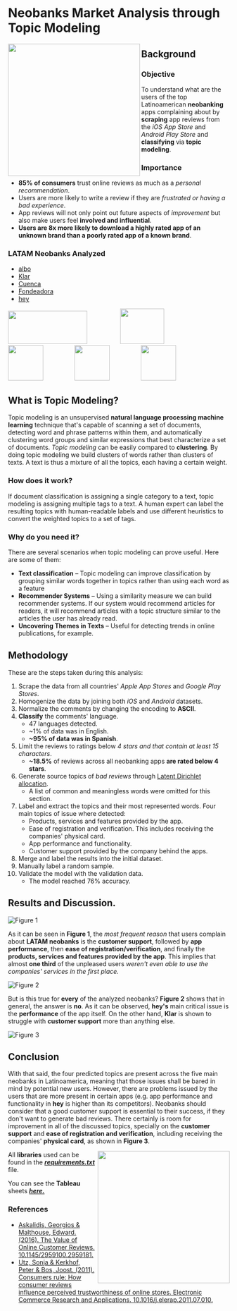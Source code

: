 # Neobanks Market Analysis through Topic Modeling

<img src='https://github.com/rodrigocantu/neobanking-market-analysis/blob/main/graphics/NEO-BANKING_1.jpg'  width="300" height="300" align="left">

## Background

### Objective
To understand what are the users of the top Latinoamerican **neobanking** apps complaining about by **scraping** app reviews from the *iOS App Store* and *Android Play Store* and **classifying** via **topic modeling**.

### Importance
* **85% of consumers** trust online reviews as much as a *personal recommendation*.
* Users are more likely to write a review if they are *frustrated or having a bad experience*.
* App reviews will not only point out future aspects of _improvement_ but also make users feel **involved and influential**.
* **Users are 8x more likely to download a highly rated app of an unknown brand than a poorly rated app of a known brand**.

### LATAM Neobanks Analyzed
* [albo]('https://www.albo.mx/')
* [Klar]('https://www.klar.mx/')
* [Cuenca]('https://cuenca.com/')
* [Fondeadora]('https://fondeadora.com/')
* [hey]('https://www.heybanco.com/index')

<img src="https://github.com/rodrigocantu/neobanking-market-analysis/blob/main/graphics/albo-logo.jpg"  width="180" height="75"> &nbsp; &nbsp; &nbsp; &nbsp; &nbsp; &nbsp; &nbsp; &nbsp; &nbsp; <img src="https://github.com/rodrigocantu/neobanking-market-analysis/blob/main/graphics/cuenca-logo.png"  width="100" height="80"> &nbsp; &nbsp; &nbsp; &nbsp; &nbsp; &nbsp; &nbsp; &nbsp; &nbsp; <img src="https://github.com/rodrigocantu/neobanking-market-analysis/blob/main/graphics/klar-logo.png"  width="80" height="80">&nbsp; &nbsp; &nbsp; &nbsp; &nbsp; &nbsp; &nbsp; &nbsp; &nbsp; <img src="https://github.com/rodrigocantu/neobanking-market-analysis/blob/main/graphics/fondeadora-logo.jpg"  width="80" height="80">&nbsp; &nbsp; &nbsp; &nbsp; &nbsp; &nbsp; &nbsp; &nbsp; &nbsp; <img src="https://github.com/rodrigocantu/neobanking-market-analysis/blob/main/graphics/hey-logo.png"  width="80" height="80">

## What is Topic Modeling?
Topic modeling is an unsupervised **natural language processing machine learning** technique that's capable of scanning a set of documents, detecting word and phrase patterns within them, and automatically clustering word groups and similar expressions that best characterize a set of documents. *Topic modeling* can be easily compared to **clustering**. By doing topic modeling we build clusters of words rather than clusters of texts. A text is thus a mixture of all the topics, each having a certain weight.

### How does it work?
If document classification is assigning a single category to a text, topic modeling is assigning multiple tags to a text. A human expert can label the resulting topics with human-readable labels and use different heuristics to convert the weighted topics to a set of tags.

### Why do you need it?
There are several scenarios when topic modeling can prove useful. Here are some of them:
- **Text classification** – Topic modeling can improve classification by grouping similar words together in topics rather than using each word as a feature
- **Recommender Systems** – Using a similarity measure we can build recommender systems. If our system would recommend articles for readers, it will recommend articles with a topic structure similar to the articles the user has already read.
- **Uncovering Themes in Texts** – Useful for detecting trends in online publications, for example.

## Methodology
These are the steps taken during this analysis:
1. Scrape the data from all countries' *Apple App Stores* and *Google Play Stores*.
2. Homogenize the data by joining both *iOS* and *Android* datasets.
3. Normalize the comments by changing the encoding to **ASCII**.
4. **Classify** the comments' language.
    - 47 languages detected.
    - ~1% of data was in English.
    - **~95% of data was in Spanish**.
5. Limit the reviews to ratings below *4 stars and that contain at least 15 characters*.
    - **~18.5%** of reviews across all neobanking apps **are rated below 4 stars**.
6. Generate source topics of *bad reviews* through [Latent Dirichlet allocation]('https://en.wikipedia.org/wiki/Latent_Dirichlet_allocation').
    - A list of common and meaningless words were omitted for this section.
7. Label and extract the topics and their most represented words. Four main topics of issue where detected:
    - Products, services and features provided by the app.
    - Ease of registration and verification. This includes receiving the companies' physical card.
    - App performance and functionality.
    - Customer support provided by the company behind the apps.
8. Merge and label the results into the initial dataset.
9. Manually label a random sample.
10. Validate the model with the validation data.
    - The model reached 76% accuracy.

## Results and Discussion.

![Figure 1](https://github.com/rodrigocantu/neobanking-market-analysis/blob/main/graphics/figures/fig-1.png)

As it can be seen in **Figure 1**, the *most frequent reason* that users complain about **LATAM neobanks** is the **customer support**, followed by **app performance**, then **ease of registration/verification**, and finally the **products, services and features provided by the app**. This implies that almost **one third** of the unpleased users _weren't even able to use the companies' services in the first place._


![Figure 2](https://github.com/rodrigocantu/neobanking-market-analysis/blob/main/graphics/figures/fig-2.png)


But is this true for **every** of the analyzed neobanks? **Figure 2** shows that in general, the answer is **no**. As it can be observed, **hey's** main critical issue is the **performance** of the app itself. On the other hand, **Klar** is shown to struggle with **customer support** more than anything else.


![Figure 3](https://github.com/rodrigocantu/neobanking-market-analysis/blob/main/graphics/figures/fig-3.png)


## Conclusion
With that said, the four predicted topics are present across the five main neobanks in Latinoamerica, meaning that those issues shall be bared in mind by potential new users. However, there are problems issued by the users that are more present in certain apps (e.g. app performance and functionality in **hey** is higher than its competitors).
Neobanks should consider that a good customer support is essential to their success, if they don't want to generate bad reviews. There certainly is room for improvement in all of the discussed topics, specially on the **customer support** and **ease of registration and verification**,  including receiving the companies' **physical card**, as shown in **Figure 3**.

<img src='https://github.com/rodrigocantu/neobanking-market-analysis/blob/main/graphics/NEO-BANKING_2.jpg'  width="300" height="300" align="right">

All **libraries** used can be found in the [**_requirements.txt_**](https://github.com/rodrigocantu/neobanking-market-analysis/blob/main/requirements.txt) file.

You can see the **Tableau** sheets [**_here._**](https://public.tableau.com/views/online-banks/Sheet1?:language=en&:display_count=y&:origin=viz_share_link)

### References
* [Askalidis, Georgios & Malthouse, Edward. (2016). The Value of Online Customer Reviews. 10.1145/2959100.2959181.]('https://www.researchgate.net/publication/305044577_The_Value_of_Online_Customer_Reviews')
* [Utz, Sonja & Kerkhof, Peter & Bos, Joost. (2011). Consumers rule: How consumer reviews influence perceived trustworthiness of online stores. Electronic Commerce Research and Applications. 10.1016/j.elerap.2011.07.010.]('https://www.researchgate.net/publication/251693484_Consumers_rule_How_consumer_reviews_influence_perceived_trustworthiness_of_online_stores')
